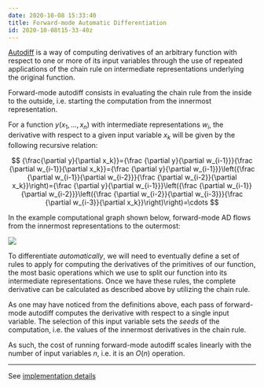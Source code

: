 ```yaml
---
date: 2020-10-08 15:33:40
title: Forward-mode Automatic Differentiation
id: 2020-10-08t15-33-40z
---
```


[Autodiff](./2020-10-08t15-20-39z.md) is a way of computing derivatives of an
arbitrary function with respect to one or more of its input variables through
the use of repeated applications of the chain rule on intermediate
representations underlying the original function.

Forward-mode autodiff consists in evaluating the chain rule from the inside to
the outside, i.e. starting the computation from the innermost representation.

For a function $y(x_1, \ldots, x_n)$ with intermediate representations $w_i$,
the derivative with respect to a given input variable $x_k$ will be given by the
following recursive relation:

$$
{\frac{\partial y}{\partial x_k}}={\frac {\partial y}{\partial w_{i-1}}}{\frac {\partial w_{i-1}}{\partial x_k}}={\frac {\partial y}{\partial w_{i-1}}}\left({\frac {\partial w_{i-1}}{\partial w_{i-2}}}{\frac {\partial w_{i-2}}{\partial x_k}}\right)={\frac {\partial y}{\partial w_{i-1}}}\left({\frac {\partial w_{i-1}}{\partial w_{i-2}}}\left({\frac {\partial w_{i-2}}{\partial w_{i-3}}}{\frac {\partial w_{i-3}}{\partial x_k}}\right)\right)=\cdots
$$

In the example computational graph shown below, forward-mode AD flows from the
innermost representations to the outermost:

![](https://upload.wikimedia.org/wikipedia/commons/a/a4/ForwardAccumulationAutomaticDifferentiation.png)

To differentiate _automatically_, we will need to eventually define a set of
rules to apply for computing the derivatives of the primitives of our function,
the most basic operations which we use to split our function into its
intermediate representations. Once we have these rules, the complete derivative
can be calculated as described above by utilizing the chain rule.

As one may have noticed from the definitions above, each pass of forward-mode
autodiff computes the derivative with respect to a single input variable. The
selection of this input variable sets the _seeds_ of the computation, i.e. the
values of the innermost derivatives in the chain rule.

As such, the cost of running forward-mode autodiff scales linearly with the
number of input variables $n$, i.e. it is an $O(n)$ operation.

---

See [implementation details](./2020-10-12t20-09-18z.md)
